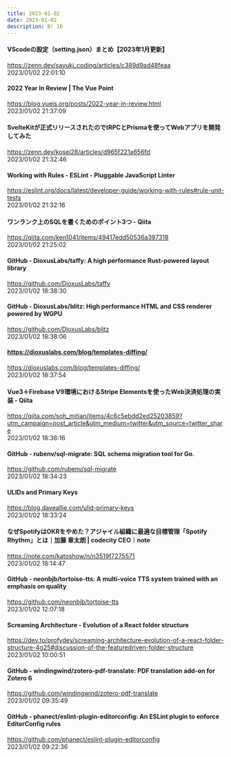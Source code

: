 ```yaml
---
title: 2023-01-02
date: 2023-01-02
description: B! 16
---
```


#### VScodeの設定（setting.json）まとめ【2023年1月更新】
https://zenn.dev/sayuki_coding/articles/c389d9ad48feaa<br>
2023/01/02 22:01:10<br>


#### 2022 Year In Review | The Vue Point
https://blog.vuejs.org/posts/2022-year-in-review.html<br>
2023/01/02 21:37:09<br>


#### SvelteKitが正式リリースされたのでtRPCとPrismaを使ってWebアプリを開発してみた
https://zenn.dev/kosei28/articles/d965f221a656fd<br>
2023/01/02 21:32:46<br>


#### Working with Rules - ESLint - Pluggable JavaScript Linter
https://eslint.org/docs/latest/developer-guide/working-with-rules#rule-unit-tests<br>
2023/01/02 21:32:16<br>


#### ワンランク上のSQLを書くためのポイント3つ - Qiita
https://qiita.com/ken1041/items/49417edd50536a397318<br>
2023/01/02 21:25:02<br>


#### GitHub - DioxusLabs/taffy: A high performance Rust-powered layout library
https://github.com/DioxusLabs/taffy<br>
2023/01/02 18:38:30<br>


#### GitHub - DioxusLabs/blitz: High performance HTML and CSS renderer powered by WGPU
https://github.com/DioxusLabs/blitz<br>
2023/01/02 18:38:06<br>


#### https://dioxuslabs.com/blog/templates-diffing/
https://dioxuslabs.com/blog/templates-diffing/<br>
2023/01/02 18:37:54<br>


#### Vue3＋Firebase V9環境におけるStripe Elementsを使ったWeb決済処理の実装 - Qiita
https://qiita.com/soh_mitian/items/4c6c5ebdd2ed25203859?utm_campaign=post_article&utm_medium=twitter&utm_source=twitter_share<br>
2023/01/02 18:36:16<br>


#### GitHub - rubenv/sql-migrate: SQL schema migration tool for Go.
https://github.com/rubenv/sql-migrate<br>
2023/01/02 18:34:23<br>


#### ULIDs and Primary Keys
https://blog.daveallie.com/ulid-primary-keys<br>
2023/01/02 18:33:24<br>


#### なぜSpotifyはOKRをやめた？アジャイル組織に最適な目標管理「Spotify Rhythm」とは｜加藤 章太朗 | codecity CEO｜note
https://note.com/katoshow/n/n3519f7275571<br>
2023/01/02 18:14:47<br>


#### GitHub - neonbjb/tortoise-tts: A multi-voice TTS system trained with an emphasis on quality
https://github.com/neonbjb/tortoise-tts<br>
2023/01/02 12:07:18<br>


#### Screaming Architecture - Evolution of a React folder structure
https://dev.to/profydev/screaming-architecture-evolution-of-a-react-folder-structure-4g25#discussion-of-the-featuredriven-folder-structure<br>
2023/01/02 10:00:51<br>


#### GitHub - windingwind/zotero-pdf-translate: PDF translation add-on for Zotero 6
https://github.com/windingwind/zotero-pdf-translate<br>
2023/01/02 09:35:49<br>


#### GitHub - phanect/eslint-plugin-editorconfig: An ESLint plugin to enforce EditorConfig rules
https://github.com/phanect/eslint-plugin-editorconfig<br>
2023/01/02 09:22:36<br>


